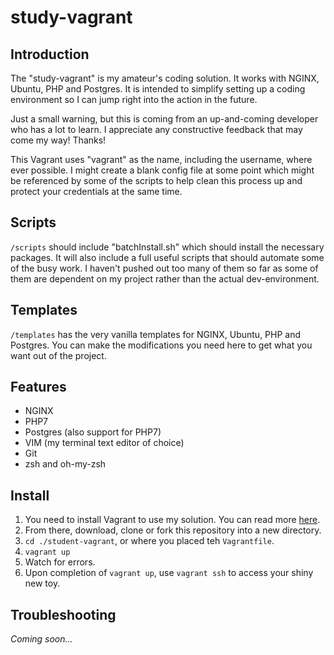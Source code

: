 # study-vagrant
## Introduction
The "study-vagrant" is my amateur's coding solution.  It works with NGINX, Ubuntu, PHP 
and Postgres.  It is intended to simplify setting up a coding environment so I can 
jump right into the action in the future.

Just a small warning, but this is coming from an up-and-coming developer who has a 
lot to learn.  I appreciate any constructive feedback that may come my way!  Thanks!

This Vagrant uses "vagrant" as the name, including the username, where ever possible. 
I might create a blank config file at some point which might be referenced by some of
the scripts to help clean this process up and protect your credentials at the same 
time.

## Scripts
`/scripts` should include "batchInstall.sh" which should install the 
necessary packages. It will also include a full useful scripts that should automate
some of the busy work.  I haven't pushed out too many of them so far as some of them
are dependent on my project rather than the actual dev-environment.

## Templates
`/templates` has the very vanilla templates for NGINX, Ubuntu, PHP and Postgres.  You
can make the modifications you need here to get what you want out of the project.

## Features

* NGINX
* PHP7
* Postgres (also support for PHP7)
* VIM (my terminal text editor of choice)
* Git
* zsh and oh-my-zsh

## Install
1. You need to install Vagrant to use my solution.  You can read more 
[here](https://www.vagrantup.com/docs/installation/).
2. From there, download, clone or fork this repository into a new directory.
3. `cd ./student-vagrant`, or where you placed teh `Vagrantfile`.
4. `vagrant up`
5. Watch for errors.
6. Upon completion of `vagrant up`, use `vagrant ssh` to access your shiny new toy.

## Troubleshooting
_Coming soon..._